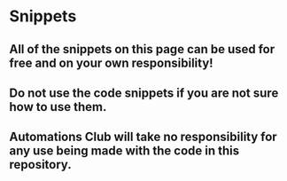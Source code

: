 # Snippets

## All of the snippets on this page can be used for free and on your own responsibility!

## Do not use the code snippets if you are not sure how to use them.

## Automations Club will take no responsibility for any use being made with the code in this repository.
